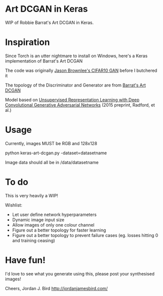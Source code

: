 # Art DCGAN in Keras
WIP of Robbie Barrat's Art DCGAN in Keras.

# Inspiration
Since Torch is an utter nightmare to install on Windows, here's a Keras implementation of Barrat's Art DCGAN

The code was originally [Jason Brownlee's CIFAR10 GAN](https://machinelearningmastery.com/how-to-develop-a-generative-adversarial-network-for-a-cifar-10-small-object-photographs-from-scratch/) before I butchered it

The topology of the Discriminator and Generator are from [Barrat's Art DCGAN](https://github.com/robbiebarrat/art-DCGAN)

Model based on [Unsupervised Representation Learning with Deep Convolutional Generative Adversarial Networks](https://arxiv.org/abs/1511.06434) (2015 preprint, Radford, et al.)

# Usage
Currently, images MUST be RGB and 128x128

python keras-art-dcgan.py -dataset=datasetname

Image data should all be in /data/datasetname


# To do
This is very heavily a WIP!

Wishlist:
- Let user define network hyperparameters
- Dynamic image input size
- Allow images of only one colour channel
- Figure out a better topology for faster learning
- Figure out a better topology to prevent failure cases (eg. losses hitting 0 and training ceasing)

# Have fun!
I'd love to see what you generate using this, please post your synthesised images!

Cheers,
Jordan J. Bird
http://jordanjamesbird.com/
